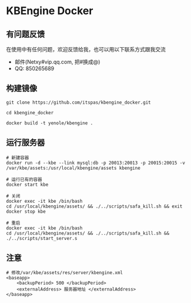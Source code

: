 # KBEngine Docker

## 有问题反馈
在使用中有任何问题，欢迎反馈给我，也可以用以下联系方式跟我交流

* 邮件(Netxy#vip.qq.com, 把#换成@)
* QQ: 850265689

## 构建镜像

```
git clone https://github.com/itspas/kbengine_docker.git

cd kbengine_docker

docker build -t yenole/kbengine .

```

## 运行服务器
```
# 新建容器
docker run -d --kbe --link mysql:db -p 20013:20013 -p 20015:20015 -v /var/kbe/assets:/usr/local/kbengine/assets kbengine

# 运行已有的容器
docker start kbe

# 关闭
docker exec -it kbe /bin/bash
cd /usr/local/kbengine/assets/ && ./../scripts/safa_kill.sh && exit
docker stop kbe

# 重启
docker exec -it kbe /bin/bash
cd /usr/local/kbengine/assets/ && ./../scripts/safa_kill.sh && ./../scripts/start_server.s
```

## 注意
```
# 修改/var/kbe/assets/res/server/kbengine.xml
<baseapp>
    <backupPeriod> 500 </backupPeriod>
	<externalAddress> 服务器地址 </externalAddress>
</baseapp>
```